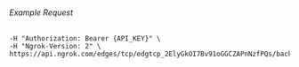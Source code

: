 
###### Example Request
```curl \
-H "Authorization: Bearer {API_KEY}" \
-H "Ngrok-Version: 2" \
https://api.ngrok.com/edges/tcp/edgtcp_2ElyGkOI7Bv91oGGCZAPnNzfPQs/backend
